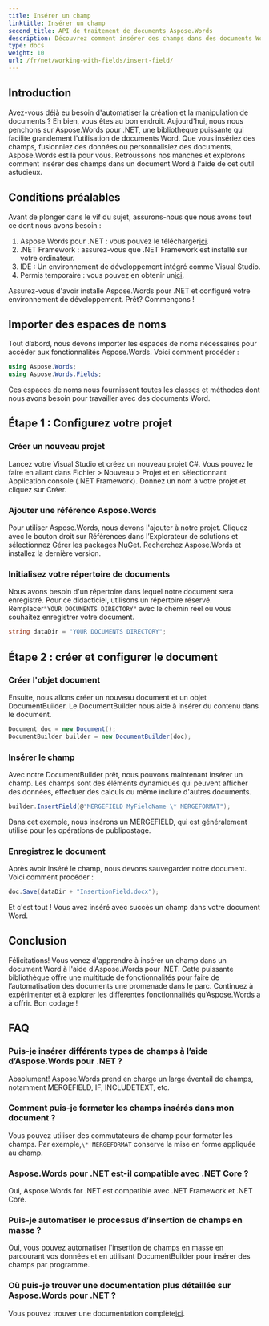 ```yaml
---
title: Insérer un champ
linktitle: Insérer un champ
second_title: API de traitement de documents Aspose.Words
description: Découvrez comment insérer des champs dans des documents Word à l'aide d'Aspose.Words pour .NET grâce à notre guide détaillé étape par étape. Parfait pour l'automatisation des documents.
type: docs
weight: 10
url: /fr/net/working-with-fields/insert-field/
---
```

## Introduction

Avez-vous déjà eu besoin d'automatiser la création et la manipulation de documents ? Eh bien, vous êtes au bon endroit. Aujourd'hui, nous nous penchons sur Aspose.Words pour .NET, une bibliothèque puissante qui facilite grandement l'utilisation de documents Word. Que vous insériez des champs, fusionniez des données ou personnalisiez des documents, Aspose.Words est là pour vous. Retroussons nos manches et explorons comment insérer des champs dans un document Word à l'aide de cet outil astucieux.

## Conditions préalables

Avant de plonger dans le vif du sujet, assurons-nous que nous avons tout ce dont nous avons besoin :

1.  Aspose.Words pour .NET : vous pouvez le télécharger[ici](https://releases.aspose.com/words/net/).
2. .NET Framework : assurez-vous que .NET Framework est installé sur votre ordinateur.
3. IDE : Un environnement de développement intégré comme Visual Studio.
4.  Permis temporaire : vous pouvez en obtenir un[ici](https://purchase.aspose.com/temporary-license/).

Assurez-vous d'avoir installé Aspose.Words pour .NET et configuré votre environnement de développement. Prêt? Commençons !

## Importer des espaces de noms

Tout d’abord, nous devons importer les espaces de noms nécessaires pour accéder aux fonctionnalités Aspose.Words. Voici comment procéder :

```csharp
using Aspose.Words;
using Aspose.Words.Fields;
```

Ces espaces de noms nous fournissent toutes les classes et méthodes dont nous avons besoin pour travailler avec des documents Word.

## Étape 1 : Configurez votre projet

### Créer un nouveau projet

Lancez votre Visual Studio et créez un nouveau projet C#. Vous pouvez le faire en allant dans Fichier > Nouveau > Projet et en sélectionnant Application console (.NET Framework). Donnez un nom à votre projet et cliquez sur Créer.

### Ajouter une référence Aspose.Words

Pour utiliser Aspose.Words, nous devons l'ajouter à notre projet. Cliquez avec le bouton droit sur Références dans l’Explorateur de solutions et sélectionnez Gérer les packages NuGet. Recherchez Aspose.Words et installez la dernière version.

### Initialisez votre répertoire de documents

 Nous avons besoin d'un répertoire dans lequel notre document sera enregistré. Pour ce didacticiel, utilisons un répertoire réservé. Remplacer`"YOUR DOCUMENTS DIRECTORY"` avec le chemin réel où vous souhaitez enregistrer votre document.

```csharp
string dataDir = "YOUR DOCUMENTS DIRECTORY";
```

## Étape 2 : créer et configurer le document

### Créer l'objet document

Ensuite, nous allons créer un nouveau document et un objet DocumentBuilder. Le DocumentBuilder nous aide à insérer du contenu dans le document.

```csharp
Document doc = new Document();
DocumentBuilder builder = new DocumentBuilder(doc);
```

### Insérer le champ

Avec notre DocumentBuilder prêt, nous pouvons maintenant insérer un champ. Les champs sont des éléments dynamiques qui peuvent afficher des données, effectuer des calculs ou même inclure d'autres documents.

```csharp
builder.InsertField(@"MERGEFIELD MyFieldName \* MERGEFORMAT");
```

Dans cet exemple, nous insérons un MERGEFIELD, qui est généralement utilisé pour les opérations de publipostage.

### Enregistrez le document

Après avoir inséré le champ, nous devons sauvegarder notre document. Voici comment procéder :

```csharp
doc.Save(dataDir + "InsertionField.docx");
```

Et c'est tout ! Vous avez inséré avec succès un champ dans votre document Word.

## Conclusion

Félicitations! Vous venez d'apprendre à insérer un champ dans un document Word à l'aide d'Aspose.Words pour .NET. Cette puissante bibliothèque offre une multitude de fonctionnalités pour faire de l’automatisation des documents une promenade dans le parc. Continuez à expérimenter et à explorer les différentes fonctionnalités qu’Aspose.Words a à offrir. Bon codage !

## FAQ

### Puis-je insérer différents types de champs à l’aide d’Aspose.Words pour .NET ?  
Absolument! Aspose.Words prend en charge un large éventail de champs, notamment MERGEFIELD, IF, INCLUDETEXT, etc.

### Comment puis-je formater les champs insérés dans mon document ?  
 Vous pouvez utiliser des commutateurs de champ pour formater les champs. Par exemple,`\* MERGEFORMAT` conserve la mise en forme appliquée au champ.

### Aspose.Words pour .NET est-il compatible avec .NET Core ?  
Oui, Aspose.Words for .NET est compatible avec .NET Framework et .NET Core.

### Puis-je automatiser le processus d’insertion de champs en masse ?  
Oui, vous pouvez automatiser l'insertion de champs en masse en parcourant vos données et en utilisant DocumentBuilder pour insérer des champs par programme.

### Où puis-je trouver une documentation plus détaillée sur Aspose.Words pour .NET ?  
 Vous pouvez trouver une documentation complète[ici](https://reference.aspose.com/words/net/).
